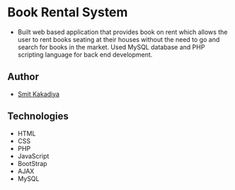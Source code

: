 # Book Rental System
- Built web based application that provides book on rent which allows the user to rent books seating at their houses without the need to go and search for books in the market. Used MySQL database and PHP scripting language for back end development.

## Author
- [Smit Kakadiya](https://www.SmitKakadiya.Ml)

## Technologies
- HTML
- CSS
- PHP
- JavaScript
- BootStrap
- AJAX
- MySQL
